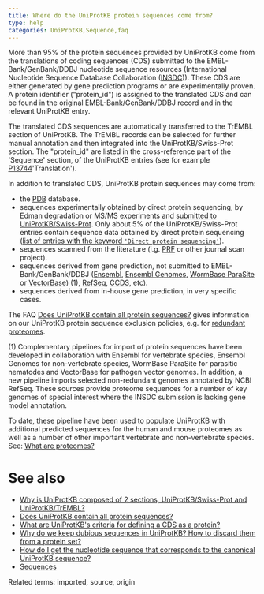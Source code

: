 ```yaml
---
title: Where do the UniProtKB protein sequences come from?
type: help
categories: UniProtKB,Sequence,faq
---
```


More than 95% of the protein sequences provided by UniProtKB come from the translations of coding sequences (CDS) submitted to the EMBL-Bank/GenBank/DDBJ nucleotide sequence resources (International Nucleotide Sequence Database Collaboration ([INSDC](http://www.insdc.org/))). These CDS are either generated by gene prediction programs or are experimentally proven. A protein identifier ("protein_id") is assigned to the translated CDS and can be found in the original EMBL-Bank/GenBank/DDBJ record and in the relevant UniProtKB entry.

The translated CDS sequences are automatically transferred to the TrEMBL section of UniProtKB. The TrEMBL records can be selected for further manual annotation and then integrated into the UniProtKB/Swiss-Prot section. The "protein_id" are listed in the cross-reference part of the 'Sequence' section, of the UniProtKB entries (see for example [P13744](https://www.uniprot.org/uniprotkb/P13744#sequences)'Translation').

In addition to translated CDS, UniProtKB protein sequences may come from:

- the [PDB](http://www.wwpdb.org/) database.
- sequences experimentally obtained by direct protein sequencing, by Edman degradation or MS/MS experiments and [submitted to UniProtKB/Swiss-Prot](https://www.uniprot.org/help/submissions). Only about 5% of the UniProtKB/Swiss-Prot entries contain sequence data obtained by direct protein sequencing ([list of entries with the keyword `'Direct protein sequencing'`](https://www.uniprot.org/uniprotkb?query=keyword:KW-0903)).
- sequences scanned from the literature (i.g. [PRF](http://www.genome.ad.jp/dbget-bin/www_bfind?prf) or other journal scan project).
- sequences derived from gene prediction, not submitted to EMBL-Bank/GenBank/DDBJ ([Ensembl](http://www.ensembl.org/), [Ensembl Genomes](http://ensemblgenomes.org/), [WormBase ParaSite](http://parasite.wormbase.org/) or [VectorBase](https://www.vectorbase.org/)) (1), [RefSeq](https://www.ncbi.nlm.nih.gov/RefSeq/), [CCDS](https://www.ncbi.nlm.nih.gov/projects/CCDS/CcdsBrowse.cgi), etc).
- sequences derived from in-house gene prediction, in very specific cases.

The FAQ [Does UniProtKB contain all protein sequences?](https://www.uniprot.org/help/uniprotkb_coverage) gives information on our UniProtKB protein sequence exclusion policies, e.g. for [redundant proteomes](https://www.uniprot.org/help/proteome_redundancy).

\(1\) Complementary pipelines for import of protein sequences have been developed in collaboration with Ensembl for vertebrate species, Ensembl Genomes for non-vertebrate species, WormBase ParaSite for parasitic nematodes and VectorBase for pathogen vector genomes. In addition, a new pipeline imports selected non-redundant genomes annotated by NCBI RefSeq. These sources provide proteome sequences for a number of key genomes of special interest where the INSDC submission is lacking gene model annotation.

To date, these pipeline have been used to populate UniProtKB with additional predicted sequences for the human and mouse proteomes as well as a number of other important vertebrate and non-vertebrate species. See: [What are proteomes?](https://www.uniprot.org/help/proteome)

# See also

- [Why is UniProtKB composed of 2 sections, UniProtKB/Swiss-Prot and UniProtKB/TrEMBL?](https://www.uniprot.org/help/uniprotkb_sections)
- [Does UniProtKB contain all protein sequences?](https://www.uniprot.org/help/uniprotkb_coverage)
- [What are UniProtKB's criteria for defining a CDS as a protein?](https://www.uniprot.org/help/cds_protein_definition)
- [Why do we keep dubious sequences in UniProtKB? How to discard them from a protein set?](https://www.uniprot.org/help/dubious_sequences)
- [How do I get the nucleotide sequence that corresponds to the canonical UniProtKB sequence?](https://www.uniprot.org/help/canonical_nucleotide)
- [Sequences](https://www.uniprot.org/help/sequences)

Related terms: imported, source, origin
